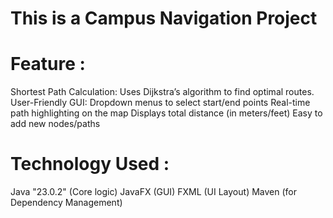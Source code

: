 # This is a Campus Navigation Project

# Feature : 

Shortest Path Calculation: Uses Dijkstra’s algorithm to find optimal routes.
User-Friendly GUI:
    Dropdown menus to select start/end points
    Real-time path highlighting on the map
    Displays total distance (in meters/feet)
    Easy to add new nodes/paths

# Technology Used :

Java "23.0.2" (Core logic)
JavaFX (GUI)
FXML (UI Layout)
Maven (for Dependency Management)
